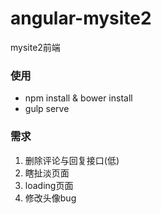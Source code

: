 # angular-mysite2
mysite2前端

### 使用
  * npm install & bower install
  * gulp serve


### 需求
  1. 删除评论与回复接口(低)
  2. 瞎扯淡页面
  3. loading页面
  4. 修改头像bug
